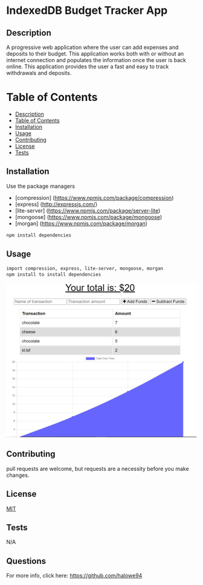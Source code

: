 # IndexedDB Budget Tracker App

## Description

A progressive web application where the user can add expenses and deposits to their budget. This application works both with or without an internet connection and populates the information once the user is back online. This application provides the user a fast and easy to track withdrawals and deposits.

# Table of Contents

- [Description](#Description)
- [Table of Contents](#Table-Of-Contents)
- [Installation](#Installation)
- [Usage](#Usage)
- [Contributing](#Contributing)
- [License](#License)
- [Tests](#Tests)

## Installation

Use the package managers

- [compression] (https://www.npmjs.com/package/compression)
- [express] (http://expressjs.com/)
- [lite-server] (https://www.npmjs.com/package/server-lite)
- [mongoose] (https://www.npmjs.com/package/mongoose)
- [morgan] (https://www.npmjs.com/package/morgan)

```bash
npm install dependencies
```

## Usage

```compression, express, lite-server, mongoose, morgan
import compression, express, lite-server, mongoose, morgan
npm install to install dependencies
```

![Web Application](./img/budget-tracker.png)

## Contributing

pull requests are welcome, but requests are a necessity before you make changes.

## License

[MIT](https://opensource.org/licenses/MIT)

## Tests

N/A

## Questions

For more info, click here:
https://github.com/halowe94
